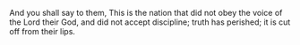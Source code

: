 And you shall say to them, This is the nation that did not obey the voice of the Lord their God, and did not accept discipline; truth has perished; it is cut off from their lips.
